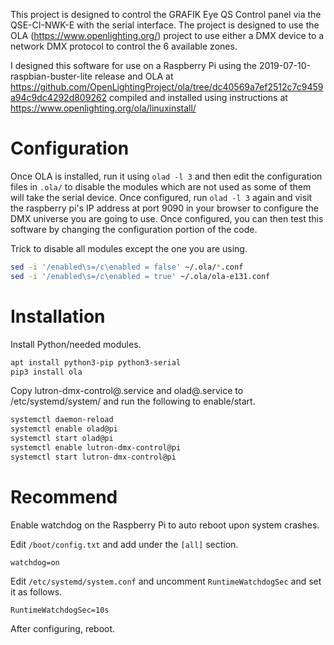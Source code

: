 This project is designed to control the GRAFIK Eye QS Control panel via the QSE-CI-NWK-E with the serial interface. The project is designed to use the OLA (https://www.openlighting.org/) project to use either a DMX device to a network DMX protocol to control the 6 available zones.

I designed this software for use on a Raspberry Pi using the 2019-07-10-raspbian-buster-lite release and OLA at https://github.com/OpenLightingProject/ola/tree/dc40569a7ef2512c7c9459a94c9dc4292d809262 compiled and installed using instructions at https://www.openlighting.org/ola/linuxinstall/

# Configuration
Once OLA is installed, run it using `olad -l 3` and then edit the configuration files in `.ola/` to disable the modules which are not used as some of them will take the serial device. Once configured, run `olad -l 3` again and visit the raspberry pi's IP address at port 9090 in your browser to configure the DMX universe you are going to use. Once configured, you can then test this software by changing the configuration portion of the code.

Trick to disable all modules except the one you are using.

```bash
sed -i '/enabled\s=/c\enabled = false' ~/.ola/*.conf
sed -i '/enabled\s=/c\enabled = true' ~/.ola/ola-e131.conf
```

# Installation

Install Python/needed modules.

```bash
apt install python3-pip python3-serial
pip3 install ola
```

Copy lutron-dmx-control@.service and olad@.service to /etc/systemd/system/ and run the following to enable/start.

```bash
systemctl daemon-reload
systemctl enable olad@pi
systemctl start olad@pi
systemctl enable lutron-dmx-control@pi
systemctl start lutron-dmx-control@pi
```

# Recommend

Enable watchdog on the Raspberry Pi to auto reboot upon system crashes.

Edit `/boot/config.txt` and add under the `[all]` section.
```
watchdog=on
```

Edit `/etc/systemd/system.conf` and uncomment `RuntimeWatchdogSec` and set it as follows.
```
RuntimeWatchdogSec=10s
```

After configuring, reboot.